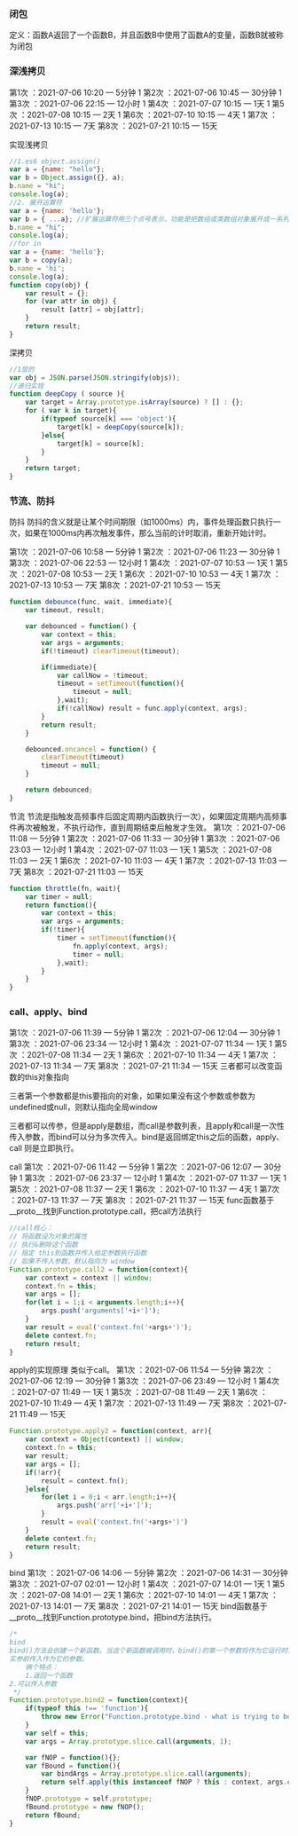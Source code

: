 ### 闭包

定义：函数A返回了一个函数B，并且函数B中使用了函数A的变量，函数B就被称为闭包

### 深浅拷贝
第1次 ：2021-07-06 10:20 — 5分钟    1
第2次 ：2021-07-06 10:45 — 30分钟  1
第3次 ：2021-07-06 22:15 — 12小时  1
第4次 ：2021-07-07 10:15 — 1天   1
第5次 ：2021-07-08 10:15 — 2天   1
第6次 ：2021-07-10 10:15 — 4天  1
第7次 ：2021-07-13 10:15 — 7天
第8次 ：2021-07-21 10:15 — 15天

实现浅拷贝
```JavaScript
//1.es6 object.assign()
var a = {name: "hello"};
var b = Object.assign({}, a);
b.name = "hi";
console.log(a);
//2. 展开运算符
var a = {name: 'hello'};
var b = { ...a}; //扩展运算符用三个点号表示，功能是把数组或类数组对象展开成一系列用逗号隔开的值
b.name = "hi";
console.log(a);
//for in
var a = {name: 'hello'};
var b = copy(a);
b.name = 'hi';
console.log(a);
function copy(obj) {
    var result = {};
    for (var attr in obj) {
        result [attr] = obj[attr];
    }
    return result;
}

```
深拷贝

```JavaScript
//1层的
var obj = JSON.parse(JSON.stringify(objs));
//递归实现
function deepCopy ( source ){
    var target = Array.prototype.isArray(source) ? [] : {};
    for ( var k in target){
        if(typeof source[k] === 'object'){
            target[k] = deepCopy(source[k]);
        }else{
            target[k] = source[k];
        }
    }
    return target;
}

```

### 节流、防抖

防抖
防抖的含义就是让某个时间期限（如1000ms）内，事件处理函数只执行一次，如果在1000ms内再次触发事件，那么当前的计时取消，重新开始计时。

第1次 ：2021-07-06 10:58 — 5分钟  1
第2次 ：2021-07-06 11:23 — 30分钟  1
第3次 ：2021-07-06 22:53 — 12小时  1
第4次 ：2021-07-07 10:53 — 1天   1
第5次 ：2021-07-08 10:53 — 2天  1
第6次 ：2021-07-10 10:53 — 4天  1
第7次 ：2021-07-13 10:53 — 7天
第8次 ：2021-07-21 10:53 — 15天
```JavaScript
function debounce(func, wait, immediate){
    var timeout, result;

    var debounced = function() {
        var context = this;
        var args = arguments;
        if(!timeout) clearTimeout(timeout);

        if(immediate){
            var callNow = !timeout;
            timeout = setTimeout(function(){
                timeout = null;
            },wait);
            if(!callNow) result = func.apply(context, args);
        }
        return result;
    }

    debounced.oncancel = function() {
        clearTimeout(timeout)
        timeout = null;
    }

    return debounced;
}
```

节流
节流是指触发高频事件后固定周期内函数执行一次），如果固定周期内高频事件再次被触发，不执行动作，直到周期结束后触发才生效。
第1次 ：2021-07-06 11:08 — 5分钟  1
第2次 ：2021-07-06 11:33 — 30分钟  1
第3次 ：2021-07-06 23:03 — 12小时  1
第4次 ：2021-07-07 11:03 — 1天  1
第5次 ：2021-07-08 11:03 — 2天  1
第6次 ：2021-07-10 11:03 — 4天  1
第7次 ：2021-07-13 11:03 — 7天
第8次 ：2021-07-21 11:03 — 15天
```JavaScript
function throttle(fn, wait){
    var timer = null;
    return function(){
        var context = this;
        var args = arguments;
        if(!timer){
            timer = setTimeout(function(){
                fn.apply(context, args);
                timer = null;
            },wait);
        }
    }
}

```

### call、apply、bind
第1次 ：2021-07-06 11:39 — 5分钟  1
第2次 ：2021-07-06 12:04 — 30分钟  1
第3次 ：2021-07-06 23:34 — 12小时  1
第4次 ：2021-07-07 11:34 — 1天  1
第5次 ：2021-07-08 11:34 — 2天  1
第6次 ：2021-07-10 11:34 — 4天  1
第7次 ：2021-07-13 11:34 — 7天
第8次 ：2021-07-21 11:34 — 15天
三者都可以改变函数的this对象指向

三者第一个参数都是this要指向的对象，如果如果没有这个参数或参数为undefined或null，则默认指向全局window

三者都可以传参，但是apply是数组，而call是参数列表，且apply和call是一次性传入参数，而bind可以分为多次传入。bind是返回绑定this之后的函数，apply、call 则是立即执行。

call 
第1次 ：2021-07-06 11:42 — 5分钟  1
第2次 ：2021-07-06 12:07 — 30分钟  1
第3次 ：2021-07-06 23:37 — 12小时  1
第4次 ：2021-07-07 11:37 — 1天  1
第5次 ：2021-07-08 11:37 — 2天  1
第6次 ：2021-07-10 11:37 — 4天  1
第7次 ：2021-07-13 11:37 — 7天
第8次 ：2021-07-21 11:37 — 15天
func函数基于__proto__找到Function.prototype.call，把call方法执行
```JavaScript
//call核心：
// 将函数设为对象的属性
// 执行&删除这个函数
// 指定 this到函数并传入给定参数执行函数
// 如果不传入参数，默认指向为 window
Function.prototype.call2 = function(context){
    var context = context || window;
    context.fn = this;
    var args = [];
    for(let i = 1;i < arguments.length;i++){
        args.push('arguments['+i+']');
    }
    var result = eval('context.fn('+args+')');
    delete context.fn;
    return result;
}
```

apply的实现原理
类似于call。
第1次 ：2021-07-06 11:54 — 5分钟
第2次 ：2021-07-06 12:19 — 30分钟  1
第3次 ：2021-07-06 23:49 — 12小时  1
第4次 ：2021-07-07 11:49 — 1天  1
第5次 ：2021-07-08 11:49 — 2天  1
第6次 ：2021-07-10 11:49 — 4天  1
第7次 ：2021-07-13 11:49 — 7天
第8次 ：2021-07-21 11:49 — 15天
```JavaScript
Function.prototype.apply2 = function(context, arr){
    var context = Object(context) || window;
    context.fn = this;
    var result;
    var args = [];
    if(!arr){
        result = context.fn();
    }else{
        for(let i = 0;i < arr.length;i++){
            args.push('arr['+i+']');
        }
        result = eval('context.fn('+args+')')
    }
    delete context.fn;
    return result;
}
```

bind
第1次 ：2021-07-06 14:06 — 5分钟
第2次 ：2021-07-06 14:31 — 30分钟
第3次 ：2021-07-07 02:01 — 12小时  1
第4次 ：2021-07-07 14:01 — 1天  1
第5次 ：2021-07-08 14:01 — 2天  1
第6次 ：2021-07-10 14:01 — 4天  1
第7次 ：2021-07-13 14:01 — 7天
第8次 ：2021-07-21 14:01 — 15天
bind函数基于__proto__找到Function.prototype.bind，把bind方法执行。
```JavaScript
/*
bind
bind()方法会创建一个新函数。当这个新函数被调用时，bind()的第一个参数将作为它运行时的this,之后一系列参数将会在传递的
实参前传入作为它的参数。
    俩个特点：
    1.返回一个函数
2.可以传入参数
 */
Function.prototype.bind2 = function(context){
    if(typeof this !== 'function'){
        throw new Error("Function.prototype.bind - what is trying to be called a bound");
    }
    var self = this;
    var args = Array.prototype.slice.call(arguments, 1);

    var fNOP = function(){};
    var fBound = function(){
        var bindArgs = Array.prototype.slice.call(arguments);
        return self.apply(this instanceof fNOP ? this : context, args.concat(bindArgs));
    }
    fNOP.prototype = self.prototype;
    fBound.prototype = new fNOP();
    return fBound;
}
```